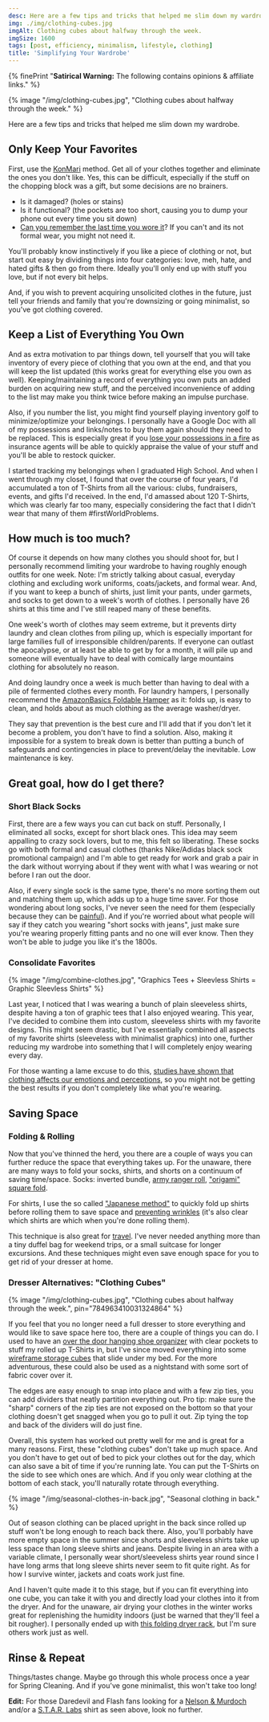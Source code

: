 ```yaml
---
desc: Here are a few tips and tricks that helped me slim down my wardrobe.
img: ./img/clothing-cubes.jpg
imgAlt: Clothing cubes about halfway through the week.
imgSize: 1600
tags: [post, efficiency, minimalism, lifestyle, clothing]
title: 'Simplifying Your Wardrobe'
---
```


{% finePrint "**Satirical Warning:** The following contains opinions &amp; affiliate links." %}

{% image "/img/clothing-cubes.jpg", "Clothing cubes about halfway through the week." %}

Here are a few tips and tricks that helped me slim down my wardrobe.

## Only Keep Your Favorites

First, use the [KonMari](https://konmari.com/pages/who-we-are) method. Get all of your clothes together and eliminate the ones you don't like. Yes, this can be difficult, especially if the stuff on the chopping block was a gift, but some decisions are no brainers.

-   Is it damaged? (holes or stains)
-   Is it functional? (the pockets are too short, causing you to dump your phone out every time you sit down)
-   [Can you remember the last time you wore it](https://lifehacker.com/weed-out-the-clothes-you-dont-wear-with-a-simple-hanger-5502694)? If you can't and its not formal wear, you might not need it.

You'll probably know instinctively if you like a piece of clothing or not, but start out easy by dividing things into four categories: love, meh, hate, and hated gifts & then go from there. Ideally you'll only end up with stuff you love, but if not every bit helps.

And, if you wish to prevent acquiring unsolicited clothes in the future, just tell your friends and family that you're downsizing or going minimalist, so you've got clothing covered.

## Keep a List of Everything You Own

And as extra motivation to par things down, tell yourself that you will take inventory of every piece of clothing that you own at the end, and that you will keep the list updated (this works great for everything else you own as well). Keeping/maintaining a record of everything you own puts an added burden on acquiring new stuff, and the perceived inconvenience of adding to the list may make you think twice before making an impulse purchase.

Also, if you number the list, you might find yourself playing inventory golf to minimize/optimize your belongings. I personally have a Google Doc with all of my possessions and links/notes to buy them again should they need to be replaced. This is especially great if you [lose your possessions in a fire](https://twocents.lifehacker.com/how-to-document-your-personal-possessions-in-case-of-em-1830995883) as insurance agents will be able to quickly appraise the value of your stuff and you'll be able to restock quicker.

I started tracking my belongings when I graduated High School. And when I went through my closet, I found that over the course of four years, I'd accumulated a ton of T-Shirts from all the various: clubs, fundraisers, events, and gifts I'd received. In the end, I'd amassed about 120 T-Shirts, which was clearly far too many, especially considering the fact that I didn't wear that many of them #firstWorldProblems.

## How much is too much?

Of course it depends on how many clothes you should shoot for, but I personally recommend limiting your wardrobe to having roughly enough outfits for one week. Note: I'm strictly talking about casual, everyday clothing and excluding work uniforms, coats/jackets, and formal wear. And, if you want to keep a bunch of shirts, just limit your pants, under garmets, and socks to get down to a week's worth of clothes. I personally have 26 shirts at this time and I've still reaped many of these benefits.

One week's worth of clothes may seem extreme, but it prevents dirty laundry and clean clothes from piling up, which is especially important for large families full of irresponsible children/parents. If everyone can outlast the apocalypse, or at least be able to get by for a month, it will pile up and someone will eventually have to deal with comically large mountains clothing for absolutely no reason.

And doing laundry once a week is much better than having to deal with a pile of fermented clothes every month. For laundry hampers, I personally recommend the [AmazonBasics Foldable Hamper](https://smile.amazon.com/gp/product/B01IG6C0D4/ref=as_li_tl?ie=UTF8&tag=minifyre-20&camp=1789&creative=9325&linkCode=as2&creativeASIN=B01IG6C0D4&linkId=9181b26f475e7dd0c87aa3525438ca1c) as it: folds up, is easy to clean, and holds about as much clothing as the average washer/dryer.

They say that prevention is the best cure and I'll add that if you don't let it become a problem, you don't have to find a solution. Also, making it impossible for a system to break down is better than putting a bunch of safeguards and contingencies in place to prevent/delay the inevitable. Low maintenance is key.

## Great goal, how do I get there?

### Short Black Socks

First, there are a few ways you can cut back on stuff. Personally, I eliminated all socks, except for short black ones. This idea may seem appalling to crazy sock lovers, but to me, this felt so liberating. These socks go with both formal and casual clothes (thanks Nike/Adidas black sock promotional campaign) and I'm able to get ready for work and grab a pair in the dark without worrying about if they went with what I was wearing or not before I ran out the door.

Also, if every single sock is the same type, there's no more sorting them out and matching them up, which adds up to a huge time saver. For those wondering about long socks, I've never seen the need for them (especially because they can be [painful](https://www.reddit.com/r/explainlikeimfive/comments/66f0p2/eli5why_do_your_leg_hairs_hurt_after_wearing/)). And if you're worried about what people will say if they catch you wearing "short socks with jeans", just make sure you're wearing properly fitting pants and no one will ever know. Then they won't be able to judge you like it's the 1800s.

### Consolidate Favorites

{% image "/img/combine-clothes.jpg", "Graphics Tees + Sleevless Shirts = Graphic Sleevless Shirts" %}

Last year, I noticed that I was wearing a bunch of plain sleeveless shirts, despite having a ton of graphic tees that I also enjoyed wearing. This year, I've decided to combine them into custom, sleeveless shirts with my favorite designs. This might seem drastic, but I've essentially combined all aspects of my favorite shirts (sleeveless with minimalist graphics) into one, further reducing my wardrobe into something that I will completely enjoy wearing every day.

For those wanting a lame excuse to do this, [studies have shown that clothing affects our emotions and perceptions](https://www.scientificamerican.com/article/dress-for-success-how-clothes-influence-our-performance/), so you might not be getting the best results if you don't completely like what you're wearing.

## Saving Space

### Folding & Rolling

Now that you've thinned the herd, you there are a couple of ways you can further reduce the space that everything takes up. For the unaware, there are many ways to fold your socks, shirts, and shorts on a continuum of saving time/space. Socks: inverted bundle, [army ranger roll](https://lifehacker.com/save-packing-space-by-folding-your-socks-like-an-army-r-1602028370), ["origami" square fold](https://lifehacker.com/fold-socks-instead-of-rolling-them-for-better-organizat-1774473784).

For shirts, I use the so called ["Japanese method"](https://www.youtube.com/watch?v=b5AWQ5aBjgE) to quickly fold up shirts before rolling them to save space and [preventing wrinkles](https://lifehacker.com/rolling-clothes-prevents-wrinkles-and-saves-packing-spa-5533463) (it's also clear which shirts are which when you're done rolling them).

This technique is also great for [travel](https://lifehacker.com/pack-your-suitcase-as-efficiently-as-a-flight-attendant-5788501). I've never needed anything more than a tiny duffel bag for weekend trips, or a small suitcase for longer excursions. And these techniques might even save enough space for you to get rid of your dresser at home.

### Dresser Alternatives: "Clothing Cubes"

{% image "/img/clothing-cubes.jpg", "Clothing cubes about halfway through the week.", pin="784963410031324864" %}

If you feel that you no longer need a full dresser to store everything and would like to save space here too, there are a couple of things you can do. I used to have an [over the door hanging shoe organizer](https://smile.amazon.com/gp/product/B07CG2R9ST/ref=as_li_tl?ie=UTF8&tag=minifyre-20&camp=1789&creative=9325&linkCode=as2&creativeASIN=B07CG2R9ST&linkId=dd36c783d2e23c77d87c8540b54efe84&pldnSite=1) with clear pockets to stuff my rolled up T-Shirts in, but I've since moved everything into some [wireframe storage cubes](https://smile.amazon.com/gp/product/B007ELAS9G/ref=as_li_tl?ie=UTF8&camp=1789&creative=9325&creativeASIN=B007ELAS9G&linkCode=as2&tag=minifyre-20&linkId=a5c5ebc116bb56bec4f3fe4e89473463) that slide under my bed. For the more adventurous, these could also be used as a nightstand with some sort of fabric cover over it.

The edges are easy enough to snap into place and with a few zip ties, you can add dividers that neatly partition everything out. Pro tip: make sure the "sharp" corners of the zip ties are not exposed on the bottom so that your clothing doesn't get snagged when you go to pull it out. Zip tying the top and back of the dividers will do just fine.

Overall, this system has worked out pretty well for me and is great for a many reasons. First, these "clothing cubes" don't take up much space. And you don't have to get out of bed to pick your clothes out for the day, which can also save a bit of time if you're running late. You can put the T-Shirts on the side to see which ones are which. And if you only wear clothing at the bottom of each stack, you'll naturally rotate through everything.

{% image "/img/seasonal-clothes-in-back.jpg", "Seasonal clothing in back." %}

Out of season clothing can be placed upright in the back since rolled up stuff won't be long enough to reach back there. Also, you'll porbably have more empty space in the summer since shorts and sleeveless shirts take up less space than long sleeve shirts and jeans. Despite living in an area with a variable climate, I personally wear short/sleeveless shirts year round since I have long arms that long sleeve shirts never seem to fit quite right. As for how I survive winter, jackets and coats work just fine.

And I haven't quite made it to this stage, but if you can fit everything into one cube, you can take it with you and directly load your clothes into it from the dryer. And for the unaware, air drying your clothes in the winter works great for replenishing the humidity indoors (just be warned that they'll feel a bit rougher). I personally ended up with [this folding dryer rack](https://smile.amazon.com/Honey-Can-Do-Large-Folding-Drying-Silver/dp/B001F51A7Q/ref=as_li_ss_tl?keywords=drying+rack&qid=1551301788&s=gateway&sr=8-8&linkCode=ll1&tag=minifyre-20&linkId=8cfdfa9da342bd9542a7f2ec8f48a1bc&language=en_US), but I'm sure others work just as well.

## Rinse & Repeat

Things/tastes change. Maybe go through this whole process once a year for Spring Cleaning. And if you've gone minimalist, this won't take too long!

**Edit:** For those Daredevil and Flash fans looking for a [Nelson & Murdoch](https://smile.amazon.com/gp/product/B00W25CYK0/ref=as_li_ss_tl?ie=UTF8&psc=1&linkCode=ll1&tag=minifyre-20&linkId=f19049c8cf42b564df3df15250defa7b&language=en_US) and/or a [S.T.A.R. Labs](https://smile.amazon.com/gp/product/B01M5JHBSV/ref=as_li_ss_tl?ie=UTF8&psc=1&linkCode=ll1&tag=minifyre-20&linkId=7925cffdc5bfb9c618513e33cf7a3012&language=en_US) shirt as seen above, look no further.

